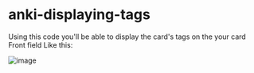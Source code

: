 # anki-displaying-tags
Using this code you'll be able to display the card's tags on the your card Front field
Like this:

![image](https://user-images.githubusercontent.com/121182276/220416646-c72892b5-9aac-4dc6-a109-6129d353cd9b.png)

